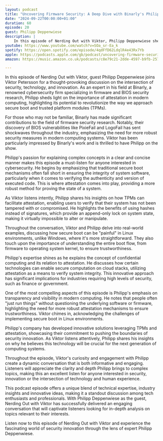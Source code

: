 ```yaml
---
layout: podcast
title: "Uncovering Firmware Security: A Deep Dive with Binarly's Philipp Deppenwiese"
date: "2024-09-22T00:00:00+01:00"
duration: 60
episode: 20
guest: Philipp Deppenwiese
description: |
    In this episode of Nerding Out with Viktor, Philipp Deppenwiese sheds light on the crucial yet often overlooked aspect of secure computing: attestation. As a expert in his field, Philipp explains how attestation ensures the integrity and trustworthiness of systems, from booting up to executing code, by creating an append-only log of hashes that can't be tampered with. This innovative approach goes beyond traditional signature-based verification methods, providing a robust defense against malicious attacks. With real-world examples and insider knowledge, Philipp breaks down the importance of attestation in modern computing, highlighting its potential to revolutionize the way we think about system security.
youtube: https://www.youtube.com/watch?v=SOa_sr-Ea_k
spotify: https://open.spotify.com/episode/4qdFfD62LdqlR4e43Rx7Yb
apple: https://podcasts.apple.com/gb/podcast/uncovering-firmware-security-a-deep-dive-with/id1722663295?i=1000670341154
amazon: https://music.amazon.co.uk/podcasts/c8e79c21-2dde-4597-b9fb-257ecbc2bf29/episodes/6df23cc3-2628-4111-9c7b-e73fd1e79be2/nerding-out-with-viktor-uncovering-firmware-security-a-deep-dive-with-binarly's-philipp-deppenwiese

---
```


In this episode of Nerding Out with Viktor, guest Philipp Deppenwiese joins Viktor Petersson for a thought-provoking discussion on the intersection of security, technology, and innovation. As an expert in his field at Binarly, a renowned cybersecurity firm specializing in firmware and BIOS security research, Philipp sheds light on the importance of attestation in modern computing, highlighting its potential to revolutionize the way we approach secure boot and trusted platform modules (TPMs).

For those who may not be familiar, Binarly has made significant contributions to the field of firmware security research. Notably, their discovery of BIOS vulnerabilities like PixieFail and LogoFail has sent shockwaves throughout the industry, emphasizing the need for more robust security measures in modern computing systems. Viktor has been particularly impressed by Binarly's work and is thrilled to have Philipp on the show.

Philipp's passion for explaining complex concepts in a clear and concise manner makes this episode a must-listen for anyone interested in cybersecurity. He begins by emphasizing that traditional secure boot mechanisms often fall short in ensuring the integrity of system software, particularly when it comes to verifying the authenticity and version of executed code. This is where attestation comes into play, providing a more robust method for proving the state of a system.

As Viktor listens intently, Philipp shares his insights on how TPMs can facilitate attestation, enabling users to verify that their system has not been tampered with or compromised. He highlights the benefits of using hashes instead of signatures, which provide an append-only lock on system state, making it virtually impossible to alter or manipulate.

Throughout the conversation, Viktor and Philipp delve into real-world examples, discussing how secure boot can be "painful" in Linux environments, unlike Windows, where it's more straightforward. They also touch upon the importance of understanding the entire boot flow, from firmware to operating system kernel, to ensure trustworthiness.

Philipp's expertise shines as he explains the concept of confidential computing and its relation to attestation. He discusses how certain technologies can enable secure computation on cloud stacks, utilizing attestation as a means to verify system integrity. This innovative approach has significant implications for industries requiring high levels of security, such as finance or government.

One of the most compelling aspects of this episode is Philipp's emphasis on transparency and visibility in modern computing. He notes that people often "just run things" without questioning the underlying software or firmware, highlighting the need for more robust attestation mechanisms to ensure trustworthiness. Viktor chimes in, acknowledging the challenges of implementing secure boot in Linux environments.

Philipp's company has developed innovative solutions leveraging TPMs and attestation, showcasing their commitment to pushing the boundaries of security innovation. As Viktor listens attentively, Philipp shares his insights on why he believes this technology will be crucial for the next generation of computing systems.

Throughout the episode, Viktor's curiosity and engagement with Philipp create a dynamic conversation that is both informative and engaging. Listeners will appreciate the clarity and depth Philipp brings to complex topics, making this an excellent listen for anyone interested in security, innovation or the intersection of technology and human experience.

This podcast episode offers a unique blend of technical expertise, industry insights and innovative ideas, making it a standout discussion among tech enthusiasts and professionals. With Philipp Deppenwiese as the guest, Nerding Out with Viktor has successfully delivered an engaging conversation that will captivate listeners looking for in-depth analysis on topics relevant to their interests.

Listen now to this episode of Nerding Out with Viktor and experience the fascinating world of security innovation through the lens of expert Philipp Deppenwiese.
